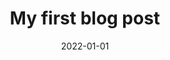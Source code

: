 ---
date: "2022-01-01"
title: "My first blog post"
description: "Welcome! A beautiful day to dive into the intro."
thumb: "../images/thumbs/thumbnail.jpg"
---
